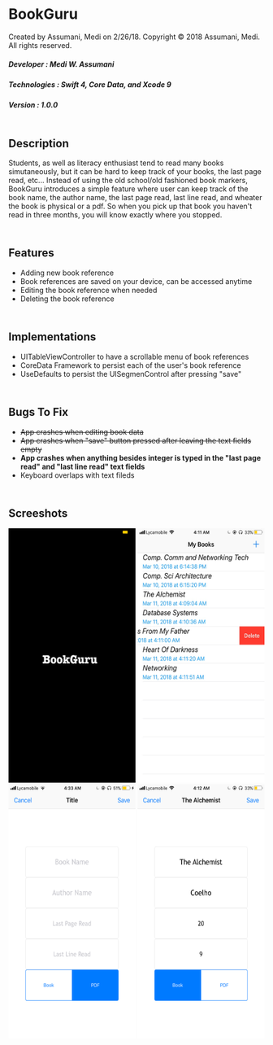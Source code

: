 # BookGuru
Created by Assumani, Medi on 2/26/18.
Copyright © 2018 Assumani, Medi. All rights reserved.
##### Developer : Medi W. Assumani
##### Technologies : Swift 4, Core Data, and Xcode 9
##### Version : 1.0.0
## </br> Description
Students, as well as literacy enthusiast tend to read many books simutaneously, but it can be hard to keep track of your books, the last page read, etc... Instead of using the old school/old fashioned book markers, BookGuru introduces a simple feature where user can keep track of the book name, the author name, the last page read, last line read, and wheater the book is physical or a pdf. So when you pick up that book you haven't read in three months, you will know exactly where you stopped.
## </br> Features
* Adding new book reference
* Book references are saved on your device, can be accessed anytime
* Editing the book reference when needed
* Deleting the book reference
## </br> Implementations
* UITableViewController to have a scrollable menu of book references
* CoreData Framework to persist each of the user's book reference
* UseDefaults to persist the UISegmenControl after pressing "save"
## </br> Bugs To Fix
* <strike>App crashes when editing book data</strike>
* <strike>App crashes when "save" button pressed after leaving the text fields empty</strike>
* <b>App crashes when anything besides integer is typed in the "last page read" and "last line read" text fields</b>
* Keyboard overlaps with text fileds
## </br> Screeshots
<img src= "images/im5.png" width = 250 height = 500>
<img src= "images/im2.jpeg" width = 250 height = 500>
<img src= "images/im6.PNG" width = 250 height = 500>
<img src= "images/im1.PNG" width = 250 height = 500>



